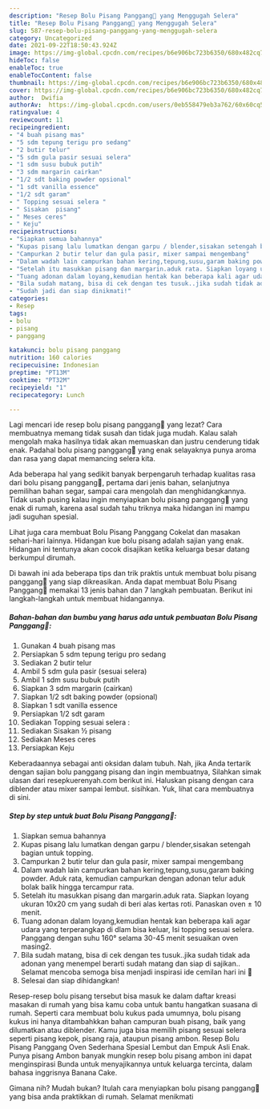 ```yaml
---
description: "Resep Bolu Pisang Panggang🍌 yang Menggugah Selera"
title: "Resep Bolu Pisang Panggang🍌 yang Menggugah Selera"
slug: 587-resep-bolu-pisang-panggang-yang-menggugah-selera
category: Uncategorized
date: 2021-09-22T18:50:43.924Z
image: https://img-global.cpcdn.com/recipes/b6e906bc723b6350/680x482cq70/bolu-pisang-panggang-foto-resep-utama.jpg
hideToc: false
enableToc: true
enableTocContent: false
thumbnail: https://img-global.cpcdn.com/recipes/b6e906bc723b6350/680x482cq70/bolu-pisang-panggang-foto-resep-utama.jpg
cover: https://img-global.cpcdn.com/recipes/b6e906bc723b6350/680x482cq70/bolu-pisang-panggang-foto-resep-utama.jpg
author:  Dwifia
authorAv:  https://img-global.cpcdn.com/users/0eb558479eb3a762/60x60cq50/avatar.jpg
ratingvalue: 4
reviewcount: 11
recipeingredient:
- "4 buah pisang mas"
- "5 sdm tepung terigu pro sedang"
- "2 butir telur"
- "5 sdm gula pasir sesuai selera"
- "1 sdm susu bubuk putih"
- "3 sdm margarin cairkan"
- "1/2 sdt baking powder opsional"
- "1 sdt vanilla essence"
- "1/2 sdt garam"
- " Topping sesuai selera "
- " Sisakan  pisang"
- " Meses ceres"
- " Keju"
recipeinstructions:
- "Siapkan semua bahannya"
- "Kupas pisang lalu lumatkan dengan garpu / blender,sisakan setengah bagian untuk topping."
- "Campurkan 2 butir telur dan gula pasir, mixer sampai mengembang"
- "Dalam wadah lain campurkan bahan kering,tepung,susu,garam baking powder. Aduk rata, kemudian campurkan dengan adonan telur aduk bolak balik hingga tercampur rata."
- "Setelah itu masukkan pisang dan margarin.aduk rata. Siapkan loyang ukuran 10x20 cm yang sudah di beri alas kertas roti. Panaskan oven ± 10 menit."
- "Tuang adonan dalam loyang,kemudian hentak kan beberapa kali agar udara yang terperangkap di dlam bisa keluar, Isi topping sesuai selera. Panggang dengan suhu 160° selama 30-45 menit sesuaikan oven masing2."
- "Bila sudah matang, bisa di cek dengan tes tusuk..jika sudah tidak ada adonan yang menempel berarti sudah matang dan siap di sajikan.. Selamat mencoba semoga bisa menjadi inspirasi ide cemilan hari ini 🥰"
- "Sudah jadi dan siap dinikmati!"
categories:
- Resep
tags:
- bolu
- pisang
- panggang

katakunci: bolu pisang panggang 
nutrition: 160 calories
recipecuisine: Indonesian
preptime: "PT13M"
cooktime: "PT32M"
recipeyield: "1"
recipecategory: Lunch

---
```



Lagi mencari ide resep bolu pisang panggang🍌 yang lezat? Cara membuatnya memang tidak susah dan tidak juga mudah. Kalau salah mengolah maka hasilnya tidak akan memuaskan dan justru cenderung tidak enak. Padahal bolu pisang panggang🍌 yang enak selayaknya punya aroma dan rasa yang dapat memancing selera kita.


Ada beberapa hal yang sedikit banyak berpengaruh terhadap kualitas rasa dari bolu pisang panggang🍌, pertama dari jenis bahan, selanjutnya pemilihan bahan segar, sampai cara mengolah dan menghidangkannya. Tidak usah pusing kalau ingin menyiapkan bolu pisang panggang🍌 yang enak di rumah, karena asal sudah tahu triknya maka hidangan ini mampu jadi suguhan spesial.

Lihat juga cara membuat Bolu Pisang Panggang Cokelat dan masakan sehari-hari lainnya. Hidangan kue bolu pisang adalah sajian yang enak. Hidangan ini tentunya akan cocok disajikan ketika keluarga besar datang berkumpul dirumah.


Di bawah ini ada beberapa tips dan trik praktis untuk membuat bolu pisang panggang🍌 yang siap dikreasikan. Anda dapat membuat Bolu Pisang Panggang🍌 memakai 13 jenis bahan dan 7 langkah pembuatan. Berikut ini langkah-langkah untuk membuat hidangannya.

<!--inarticleads1-->

##### Bahan-bahan dan bumbu yang harus ada untuk pembuatan Bolu Pisang Panggang🍌:

1. Gunakan 4 buah pisang mas
1. Persiapkan 5 sdm tepung terigu pro sedang
1. Sediakan 2 butir telur
1. Ambil 5 sdm gula pasir (sesuai selera)
1. Ambil 1 sdm susu bubuk putih
1. Siapkan 3 sdm margarin (cairkan)
1. Siapkan 1/2 sdt baking powder (opsional)
1. Siapkan 1 sdt vanilla essence
1. Persiapkan 1/2 sdt garam
1. Sediakan  Topping sesuai selera :
1. Sediakan  Sisakan ½ pisang
1. Sediakan  Meses ceres
1. Persiapkan  Keju


Keberadaannya sebagai anti oksidan dalam tubuh. Nah, jika Anda tertarik dengan sajian bolu panggang pisang dan ingin membuatnya, Silahkan simak ulasan dari resepkuerenyah.com berikut ini. Haluskan pisang dengan cara diblender atau mixer sampai lembut. sisihkan. Yuk, lihat cara membuatnya di sini. 

<!--inarticleads2-->

##### Step by step untuk buat Bolu Pisang Panggang🍌:

1. Siapkan semua bahannya
1. Kupas pisang lalu lumatkan dengan garpu / blender,sisakan setengah bagian untuk topping.
1. Campurkan 2 butir telur dan gula pasir, mixer sampai mengembang
1. Dalam wadah lain campurkan bahan kering,tepung,susu,garam baking powder. Aduk rata, kemudian campurkan dengan adonan telur aduk bolak balik hingga tercampur rata.
1. Setelah itu masukkan pisang dan margarin.aduk rata. Siapkan loyang ukuran 10x20 cm yang sudah di beri alas kertas roti. Panaskan oven ± 10 menit.
1. Tuang adonan dalam loyang,kemudian hentak kan beberapa kali agar udara yang terperangkap di dlam bisa keluar, Isi topping sesuai selera. Panggang dengan suhu 160° selama 30-45 menit sesuaikan oven masing2.
1. Bila sudah matang, bisa di cek dengan tes tusuk..jika sudah tidak ada adonan yang menempel berarti sudah matang dan siap di sajikan.. Selamat mencoba semoga bisa menjadi inspirasi ide cemilan hari ini 🥰
1. Selesai dan siap dihidangkan!

Resep-resep bolu pisang tersebut bisa masuk ke dalam daftar kreasi masakan di rumah yang bisa kamu coba untuk bantu hangatkan suasana di rumah. Seperti cara membuat bolu kukus pada umumnya, bolu pisang kukus ini hanya ditambahkkan bahan campuran buah pisang, baik yang dilumatkan atau diblender. Kamu juga bisa memilih pisang sesuai selera seperti pisang kepok, pisang raja, ataupun pisang ambon. Resep Bolu Pisang Panggang Oven Sederhana Spesial Lembut dan Empuk Asli Enak. Punya pisang Ambon banyak mungkin resep bolu pisang ambon ini dapat menginspirasi Bunda untuk menyajikannya untuk keluarga tercinta, dalam bahasa inggrisnya Banana Cake. 

Gimana nih? Mudah bukan? Itulah cara menyiapkan bolu pisang panggang🍌 yang bisa anda praktikkan di rumah. Selamat menikmati
